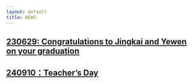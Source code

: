 ```yaml
---
layout: default
title: NEWS
---
```


## [230629: Congratulations to Jingkai and Yewen on your graduation](/assets/news/230629.md)

## [240910：Teacher’s Day](/assets/news/240910.md)

